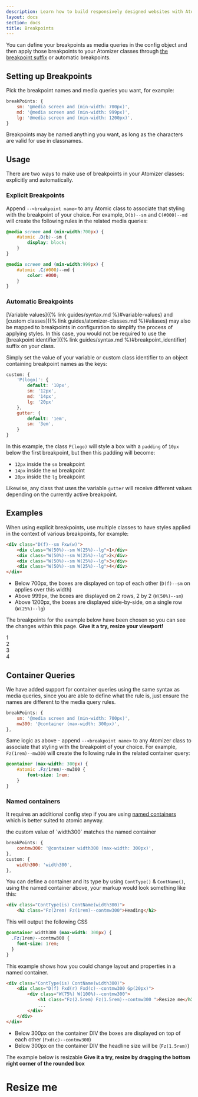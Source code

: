 ```yaml
---
description: Learn how to build responsively designed websites with Atomizer.
layout: docs
section: docs
title: Breakpoints
---
```


You can define your breakpoints as media queries in the config object and then apply those breakpoints to your Atomizer classes through <a href="{% link guides/syntax.md %}#breakpoint_identifier">the breakpoint suffix</a> or automatic breakpoints.

## Setting up Breakpoints

Pick the breakpoint names and media queries you want, for example:

```js
breakPoints: {
    sm: '@media screen and (min-width: 700px)',
    md: '@media screen and (min-width: 999px)',
    lg: '@media screen and (min-width: 1200px)',
}
```

Breakpoints may be named anything you want, as long as the characters are valid for use in classnames.

## Usage

There are two ways to make use of breakpoints in your Atomizer classes: explicitly and automatically.

### Explicit Breakpoints

Append `--<breakpoint name>` to any Atomic class to associate that styling with the breakpoint of your choice. For example, `D(b)--sm` and `C(#000)--md` will create the following rules in the related media queries:

```css
@media screen and (min-width:700px) {
    #atomic .D(b)--sm {
        display: block;
    }
}

@media screen and (min-width:999px) {
    #atomic .C(#000)--md {
        color: #000;
    }
}
```

### Automatic Breakpoints

[Variable values]({% link guides/syntax.md %}#variable-values) and [custom classes]({% link guides/atomizer-classes.md %}#aliases) may also be mapped to breakpoints in configuration to simplify the process of applying styles. In this case, you would not be required to use the [breakpoint identifier]({% link guides/syntax.md %}#breakpoint_identifier) suffix on your class.

Simply set the value of your variable or custom class identifier to an object containing breakpoint names as the keys:

```js
custom: {
    'P(logo)': {
        default: '10px',
        sm: '12px',
        md: '14px',
        lg: '20px'
    },
    gutter: {
        default: '1em',
        sm: '3em',
    }
}
```

In this example, the class `P(logo)` will style a box with a `padding` of `10px` below the first breakpoint, but then this padding will become:

-   `12px` inside the `sm` breakpoint
-   `14px` inside the `md` breakpoint
-   `20px` inside the `lg` breakpoint

Likewise, any class that uses the variable `gutter` will receive different values depending on the currently active breakpoint.

## Examples

When using explicit breakpoints, use multiple classes to have styles applied in the context of various breakpoints, for example:

```html
<div class="D(f)--sm Fxw(w)">
    <div class="W(50%)--sm W(25%)--lg">1</div>
    <div class="W(50%)--sm W(25%)--lg">2</div>
    <div class="W(50%)--sm W(25%)--lg">3</div>
    <div class="W(50%)--sm W(25%)--lg">4</div>
</div>
```

-   Below 700px, the boxes are displayed on top of each other (`D(f)--sm` on applies over this width)
-   Above 999px, the boxes are displayed on 2 rows, 2 by 2 (`W(50%)--sm`)
-   Above 1200px, the boxes are displayed side-by-side, on a single row (`W(25%)--lg`)

<p class="noteBox info">The breakpoints for the example below have been chosen so you can see the changes within this page. <strong>Give it a try, resize your viewport!</strong></p>

<div class="D(f)--sm Fxw(w)">
    <div class="Bxz(bb) W(50%)--sm W(25%)--lg P(20px) Bgc(--color-blue-4)">1</div>
    <div class="Bxz(bb) W(50%)--sm W(25%)--lg P(20px) Bgc(--color-blue-3)">2</div>
    <div class="Bxz(bb) W(50%)--sm W(25%)--lg P(20px) Bgc(--color-blue-2)">3</div>
    <div class="Bxz(bb) W(50%)--sm W(25%)--lg P(20px) Bgc(--color-blue-1)">4</div>
</div>

## Container Queries

We have added support for container queries using the same syntax as media queries, since you are able to define what the rule is, just ensure the names are different to the media query rules.

```js
breakPoints: {
    sm: '@media screen and (min-width: 700px)',
    mw300: '@container (max-width: 300px)',
},
```

Same logic as above - append `--<breakpoint name>` to any Atomizer class to associate that styling with the breakpoint of your choice. For example, `Fz(1rem)--mw300` will create the following rule in the related container query:

```css
@container (max-width: 300px) {
    #atomic .Fz(1rem)--mw300 {
        font-size: 1rem;
    }
}
```

### Named containers

It requires an additional config step if you are using [named containers](https://developer.mozilla.org/en-US/docs/Web/CSS/CSS_Container_Queries#naming_containment_contexts) which is better suited to atomic anyway.

<p class="noteBox info">the custom value of `width300` matches the named container</p>

```js
breakPoints: {
    contmw300: '@container width300 (max-width: 300px)',
},
custom: {
    width300: 'width300',
},
```

You can define a container and its type by using `ContType()` & `ContName()`, using the named container above, your markup would look something like this:

```html
<div class="ContType(is) ContName(width300)">
    <h2 class="Fz(2rem) Fz(1rem)--contmw300">Heading</h2>
```

This will output the following CSS

```css
@container width300 (max-width: 300px) {
  .Fz(1rem)--contmw300 {
    font-size: 1rem;
  }
}
```

This example shows how you could change layout and properties in a named container.

```html
<div class="ContType(is) ContName(width300)">
    <div class="D(f) Fxd(r) Fxd(c)--contmw300 Gp(20px)">
        <div class="W(75%) W(100%)--contmw300">
            <h1 class="Fz(2.5rem) Fz(1.5rem)--contmw300 ">Resize me</h1>
            ...
        </div>
    </div>
</div>
```

-   Below 300px on the container DIV the boxes are displayed on top of each other (`Fxd(c)--contmw300`)
-   Below 300px on the container DIV the headline size will be (`Fz(1.5rem)`)

<p class="noteBox info">The example below is resizable <strong>Give it a try, resize by dragging the bottom right corner of the rounded box</strong></p>

<div class="ContType(is) ContName(width300) W(50%) Mx(a) P(10px) Bdc(--color-blue-1) Bdw(1px) Bds(s) Bdrs(5px) Rsz(h) Ov(a)">
    <div class="D(f) Fxd(r) Fxd(c)--contmw300 Gp(20px)">
        <div class="W(25%) W(100%)--contmw300 Mih(100%) H(40px)--contmw300 Bgc(--color-blue-4)"></div>
        <div class="D(f) Gp(20px) Fxd(c) W(75%) W(100%)--contmw300">
            <h1 class="C(--color-blue-1) Fz(2.5rem) Fz(1.5rem)--contmw300 M(0)">Resize me</h1>
            <div class="P(10px) Bgc(--color-blue-1)"></div>
            <div class="P(10px) Bgc(--color-blue-1)"></div>
        </div>
    </div>
</div>
